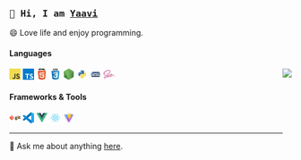 <h3>
    <samp>
        👋 Hi, I am <a target="_blank" href="https://yaavi.me"><ins>Yaavi</ins></a> 
    </samp>
</h3>

😄 Love life and enjoy programming. 

#### Languages

<img height=180 align="right" src="https://github-readme-stats.vercel.app/api?username=vsme&theme=github_dark_dimmed" />

<code><img height="20" src="https://raw.githubusercontent.com/github/explore/main/topics/javascript/javascript.png" alt="javascript" /></code>
<code><img height="20" src="https://raw.githubusercontent.com/github/explore/main/topics/typescript/typescript.png" alt="typescript" /></code>
<code><img height="20" src="https://raw.githubusercontent.com/github/explore/main/topics/html/html.png" alt="html" /></code>
<code><img height="20" src="https://raw.githubusercontent.com/github/explore/main/topics/css/css.png" alt="css" /></code>
<code><img height="20" src="https://raw.githubusercontent.com/github/explore/main/topics/nodejs/nodejs.png" alt="nodejs" /></code>
<code><img height="20" src="https://raw.githubusercontent.com/github/explore/main/topics/python/python.png" alt="python" /></code>
<code><img height="20" src="https://raw.githubusercontent.com/github/explore/main/topics/less/less.png" alt="less" /></code>
<code><img height="20" src="https://raw.githubusercontent.com/github/explore/main/topics/sass/sass.png" alt="sass" /></code>

#### Frameworks & Tools

<code><img height="20" src="https://raw.githubusercontent.com/github/explore/main/topics/git/git.png" alt="git" /></code>
<code><img height="20" src="https://raw.githubusercontent.com/github/explore/main/topics/visual-studio-code/visual-studio-code.png" alt="visual-studio-code" /></code>
<code><img height="20" src="https://raw.githubusercontent.com/github/explore/main/topics/vue/vue.png" alt="vue" /></code>
<code><img height="20" src="https://raw.githubusercontent.com/github/explore/main/topics/react/react.png" alt="react" /></code>
<code><img height="20" src="https://raw.githubusercontent.com/github/explore/main/topics/vite/vite.png" alt="vite" /></code>

---

💬 Ask me about anything [here](https://github.com/vsme/vsme/issues).
<!--
✨ Never too old to learn
**vsme/vsme** is a ✨ _special_ ✨ repository because its `README.md` (this file) appears on your GitHub profile.

Here are some ideas to get you started:

- 🔭 I’m currently working on ...
- 🌱 I’m currently learning ...
- 👯 I’m looking to collaborate on ...
- 🤔 I’m looking for help with ...
- 💬 Ask me about ...
- 📫 How to reach me: ...
- 😄 Pronouns: ...
- ⚡ Fun fact: ...
-->
